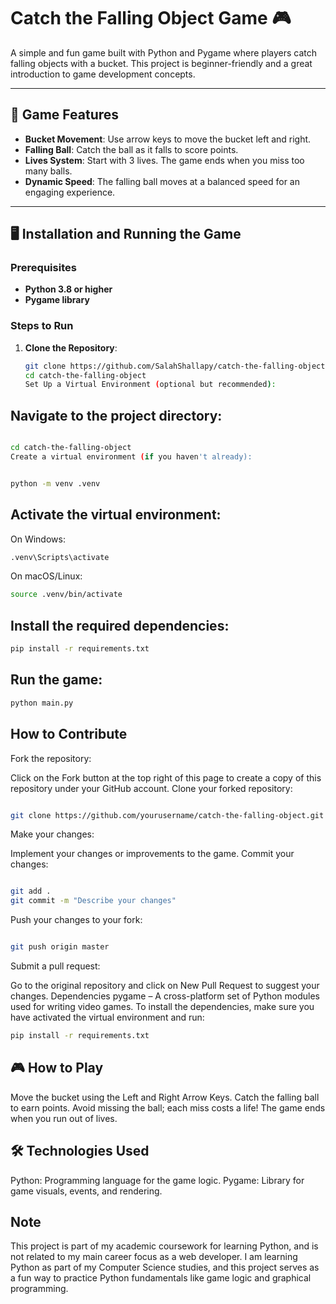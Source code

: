 # Catch the Falling Object Game 🎮

A simple and fun game built with Python and Pygame where players catch falling objects with a bucket. This project is beginner-friendly and a great introduction to game development concepts.

---

## 🎯 Game Features

- **Bucket Movement**: Use arrow keys to move the bucket left and right.
- **Falling Ball**: Catch the ball as it falls to score points.
- **Lives System**: Start with 3 lives. The game ends when you miss too many balls.
- **Dynamic Speed**: The falling ball moves at a balanced speed for an engaging experience.

---

## 🖥️ Installation and Running the Game

### Prerequisites

- **Python 3.8 or higher**
- **Pygame library**

### Steps to Run

1. **Clone the Repository**:
   ```bash
   git clone https://github.com/SalahShallapy/catch-the-falling-object.git
   cd catch-the-falling-object
   Set Up a Virtual Environment (optional but recommended):
   ```

## Navigate to the project directory:

```bash

cd catch-the-falling-object
Create a virtual environment (if you haven't already):
```

```bash

python -m venv .venv
```

## Activate the virtual environment:

On Windows:

```bash
.venv\Scripts\activate
```

On macOS/Linux:

```bash
source .venv/bin/activate
```

## Install the required dependencies:

```bash
pip install -r requirements.txt

```

## Run the game:

```bash
python main.py
```

## How to Contribute

Fork the repository:

Click on the Fork button at the top right of this page to create a copy of this repository under your GitHub account.
Clone your forked repository:

```bash

git clone https://github.com/yourusername/catch-the-falling-object.git
```

Make your changes:

Implement your changes or improvements to the game.
Commit your changes:

```bash

git add .
git commit -m "Describe your changes"
```

Push your changes to your fork:

```bash

git push origin master
```

Submit a pull request:

Go to the original repository and click on New Pull Request to suggest your changes.
Dependencies
pygame – A cross-platform set of Python modules used for writing video games.
To install the dependencies, make sure you have activated the virtual environment and run:

```bash
pip install -r requirements.txt
```

## 🎮 How to Play

Move the bucket using the Left and Right Arrow Keys.
Catch the falling ball to earn points.
Avoid missing the ball; each miss costs a life!
The game ends when you run out of lives.

## 🛠️ Technologies Used

Python: Programming language for the game logic.
Pygame: Library for game visuals, events, and rendering.

## Note

This project is part of my academic coursework for learning Python, and is not related to my main career focus as a web developer. I am learning Python as part of my Computer Science studies, and this project serves as a fun way to practice Python fundamentals like game logic and graphical programming.
